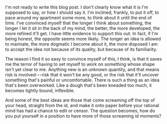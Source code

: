 I'm not ready to write this blog post.
I don't clearly know what it is I'm supposed to say, or how I should say it.
I'm inclined, frankly, to put it off, to pace around my apartment some more, to think about it until the end of time.
I've convinced myself that the longer I think about something, the longer I let it sit in the back of my mind, the better, the more developed, the more refined it'll get.
I have little evidence to support this out.
In fact, if I'm being honest, the opposite seems more likely.
The longer an idea is allowed to marinate, the more dogmatic I become about it, the more disposed I am to accept the idea not because of its quality, but because of its familiarity.

The reason I find it so easy to convince myself of this, I think, is that it saves me the terror of having to set myself to work on something whose shape isn't yet clear to me.
Anything new is an unknown quantity, and that means risk is involved---risk that it won't be any good, or the risk that it'll uncover something that's painful or uncomfortable.
There is such a thing as an idea that's been overworked.
Like a dough that's been kneaded too much, it becomes tightly bound, inflexible.

And some of the best ideas are those that come screaming off the top of your head, straight from the id, and make it onto paper before your rational mind has had a chance to edit or censor.
The question becomes, how do you put yourself in a position to have more of those screaming id moments?